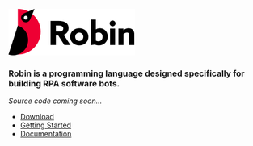 ![Robin Logo](./Readme/logo.svg)

### Robin is a programming language designed specifically for building RPA software bots.

*Source code coming soon...*

- [Download](https://robin-language.org/download/robin.zip)    
- [Getting Started](https://robin-language.org/docs/quickstart-tutorial-first-steps-in-robin)    
- [Documentation](https://robin-language.org/docs)    
